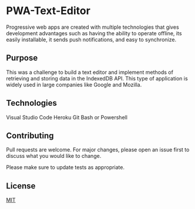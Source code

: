 # PWA-Text-Editor
Progressive web apps are created with multiple technologies that gives development advantages such as having the ability to operate offline, its easily installable, it sends push notifications, and easy to synchronize. 

## Purpose
This was a challenge to build a text editor and implement methods of retrieving and storing data in the IndexedDB API. This type of application is widely used in large companies like 
Google and Mozilla.

## Technologies
Visual Studio Code
Heroku
Git Bash or Powershell



## Contributing
Pull requests are welcome. For major changes, please open an issue first to discuss what you would like to change.

Please make sure to update tests as appropriate.

## License
[MIT](https://choosealicense.com/licenses/mit/)
